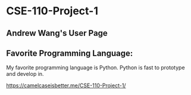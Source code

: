
# CSE-110-Project-1
## Andrew Wang's User Page
## Favorite Programming Language:
My favorite programming language is Python. Python is fast to prototype and develop in.

https://camelcaseisbetter.me/CSE-110-Project-1/
